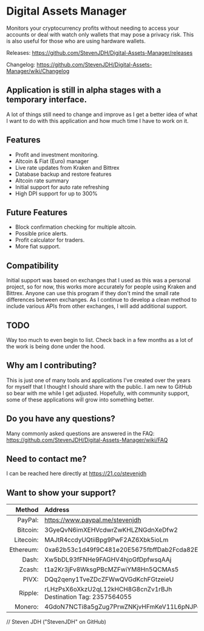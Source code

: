 # Digital Assets Manager
Monitors your cryptocurrency profits without needing to access your accounts or deal with watch only wallets that may pose a privacy risk. This is also useful for those who are using hardware wallets.

Releases: https://github.com/StevenJDH/Digital-Assets-Manager/releases

Changelog: https://github.com/StevenJDH/Digital-Assets-Manager/wiki/Changelog

## Application is still in alpha stages with a temporary interface.
A lot of things still need to change and improve as I get a better idea of what I want to do with this application and how much time I have to work on it.

## Features
* Profit and investment monitoring.
* Altcoin & Fiat (Euro) manager
* Live rate updates from Kraken and Bittrex
* Database backup and restore features
* Altcoin rate summary
* Initial support for auto rate refreshing
* High DPI support for up to 300%

## Future Features
* Block confirmation checking for multiple altcoin.
* Possible price alerts.
* Profit calculator for traders.
* More fiat support.

## Compatibility
Initial support was based on exchanges that I used as this was a personal project, so for now, this works more accurately for people using Kraken and Bittrex. Anyone can use this program if they don't mind the small rate differences between exchanges. As I continue to develop a clean method to include various APIs from other exchanges, I will add additional support.

## TODO
Way too much to even begin to list. Check back in a few months as a lot of the work is being done under the hood.

## Why am I contributing?
This is just one of many tools and applications I’ve created over the years for myself that I thought I should share with the public. I am new to GitHub so bear with me while I get adjusted. Hopefully, with community support, some of these applications will grow into something better.

## Do you have any questions?
Many commonly asked questions are answered in the FAQ:
https://github.com/StevenJDH/Digital-Assets-Manager/wiki/FAQ

## Need to contact me?
I can be reached here directly at https://21.co/stevenjdh

## Want to show your support?

|Method       | Address                                                                                                    |
|------------:|:-----------------------------------------------------------------------------------------------------------|
|PayPal:      | https://www.paypal.me/stevenjdh                                                                            |
|Bitcoin:     | 3GyeQvN6imXEHVcdwrZwKHLZNGdnXeDfw2                                                                         |
|Litecoin:    | MAJtR4ccdyUQtiiBpg9PwF2AZ6Xbk5ioLm                                                                         |
|Ethereum:    | 0xa62b53c1d49f9C481e20E5675fbffDab2Fcda82E                                                                 |
|Dash:        | Xw5bDL93fFNHe9FAGHV4hjoGfDpfwsqAAj                                                                         |
|Zcash:       | t1a2Kr3jFv8WksgPBcMZFwiYM8Hn5QCMAs5                                                                        |
|PIVX:        | DQq2qeny1TveZDcZFWwQVGdKchFGtzeieU                                                                         |
|Ripple:      | rLHzPsX6oXkzU2qL12kHCH8G8cnZv1rBJh<br />Destination Tag: 2357564055                                        |
|Monero:      | 4GdoN7NCTi8a5gZug7PrwZNKjvHFmKeV11L6pNJPgj5QNEHsN6eeX3DaAQFwZ1ufD4LYCZKArktt113W7QjWvQ7CWDXrwM8yCGgEdhV3Wt |


// Steven JDH ("StevenJDH" on GitHub)
